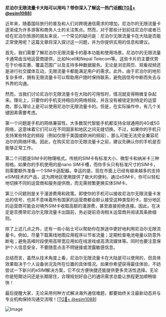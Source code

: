 **尼泊尔无限流量卡大陆可以用吗？带你深入了解这一热门话题[[TG💪+ @esim1088](https://t.me/s/esim1088)]**

近年来，随着国际旅行的普及和人们对跨境通信需求的增加，尼泊尔的无限流量卡逐渐成为许多游客和商务人士的关注焦点。然而，对于那些计划前往尼泊尔或者已经在尼泊尔旅游的朋友来说，一个常见的疑问是：尼泊尔无限流量卡在大陆是否能正常使用呢？这篇文章将深入探讨这一问题，并为你提供实用的信息和建议。

首先，我们需要了解尼泊尔无限流量卡的基本功能和使用场景。尼泊尔的无限流量卡通常由当地运营商提供，比如Ncell和Nepal Telecom等。这些卡片的主要优势在于价格实惠、覆盖范围广以及支持多种数据服务。无论是浏览网页、观看视频还是进行社交媒体互动，无限流量卡都能满足用户的需求。此外，由于尼泊尔的地形复杂多样，拥有无限流量卡可以帮助用户随时保持联系，避免因信号中断而失去与外界的沟通。

然而，当我们讨论尼泊尔无限流量卡在大陆的可用性时，情况就变得稍微复杂起来。理论上，只要你的手机支持相应的网络频段，并且没有被锁定到特定的运营商，那么理论上是可以使用尼泊尔无限流量卡的。但是，在实际操作中，有几个关键因素需要考虑。

第一个问题是手机的网络兼容性。大多数现代智能手机都支持全球通用的4G或5G网络，这意味着它们可以在不同国家和地区之间无缝切换。不过，如果你的手机只支持某些特定的频段（例如仅限于美国或欧洲的频段），那么可能无法完全兼容尼泊尔的网络环境。因此，在购买尼泊尔无限流量卡之前，建议先确认你的手机是否能够正常工作。

第二个问题是SIM卡的物理格式。传统的SIM卡有标准大小、微型卡和纳米卡三种规格。如果你的手机使用的是nano SIM卡槽，而你手头只有标准尺寸的SIM卡，则需要额外准备一个SIM卡适配器。幸运的是，现在市面上已经有越来越多的支持eSIM技术的产品，这为跨地区使用提供了极大的便利。通过eSIM卡，你可以轻松地切换不同的运营商和服务提供商，而无需频繁更换实体SIM卡。

第三个问题则是关于漫游费用和政策。即使你的手机可以接收尼泊尔无限流量卡发出的信号，也并不意味着所有国家的运营商都会默认接受这种类型的卡。部分地区的运营商可能会对境外SIM卡收取高额的漫游费，甚至直接拒绝连接。因此，在决定是否携带尼泊尔无限流量卡出国前，务必提前咨询相关运营商并阅读其条款细则。

除了上述几点之外，还有一些小贴士可以帮助你在旅途中更好地利用尼泊尔无限流量卡。例如，尽量下载离线地图应用程序以节省流量；定期检查电池电量以防意外断电；避免高峰时段使用高带宽应用如在线游戏或高清流媒体等。同时也要注意保护个人信息安全，不要随意点击不明链接或泄露敏感信息。

总结而言，虽然从技术角度上看，尼泊尔无限流量卡在大陆是可以使用的，但具体效果取决于个人设备状况及所在位置的具体情况。如果你希望获得最佳体验，不妨尝试一下新兴的eSIM解决方案，它不仅方便快捷还能提供更多灵活性选择。无论你是短期访问还是长期居住，合理规划好自己的通讯需求总能让旅程更加顺畅愉快！

最后提醒大家，无论采用何种方式解决海外通信难题，都要始终关注最新动态并与专业机构保持沟通交流哦！[[TG💪+ @esim1088](https://t.me/s/esim1088)] 

![Image](https://i.postimg.cc/4NQfJmqS/Snipaste-2025-05-13-00-14-12.png)